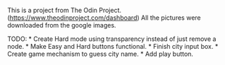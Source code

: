 This is a project from The Odin Project. (https://www.theodinproject.com/dashboard)
All the pictures were downloaded from the google images.

TODO:
    * Create Hard mode using transparency instead of just remove a node.
    * Make Easy and Hard buttons functional.
    * Finish city input box.
    * Create game mechanism to guess city name.
    * Add play button.